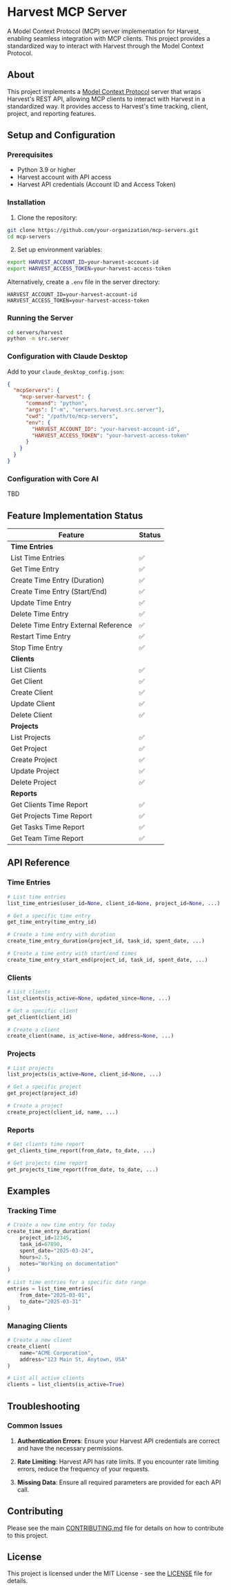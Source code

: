 # Harvest MCP Server

A Model Context Protocol (MCP) server implementation for Harvest, enabling seamless integration with MCP clients. This project provides a standardized way to interact with Harvest through the Model Context Protocol.

<!-- Add your badge here when available -->
<!--
<a href="https://glama.ai/mcp/servers/YOUR_SERVER_ID">
  <img width="380" height="200" src="https://glama.ai/mcp/servers/YOUR_SERVER_ID/badge" alt="Server for Harvest Time Tracking MCP server" />
</a>
-->

## About

This project implements a [Model Context Protocol](https://modelcontextprotocol.io/) server that wraps Harvest's REST API, allowing MCP clients to interact with Harvest in a standardized way. It provides access to Harvest's time tracking, client, project, and reporting features.

## Setup and Configuration

### Prerequisites

- Python 3.9 or higher
- Harvest account with API access
- Harvest API credentials (Account ID and Access Token)

### Installation

1. Clone the repository:
```bash
git clone https://github.com/your-organization/mcp-servers.git
cd mcp-servers
```

2. Set up environment variables:
```bash
export HARVEST_ACCOUNT_ID=your-harvest-account-id
export HARVEST_ACCESS_TOKEN=your-harvest-access-token
```

Alternatively, create a `.env` file in the server directory:
```
HARVEST_ACCOUNT_ID=your-harvest-account-id
HARVEST_ACCESS_TOKEN=your-harvest-access-token
```

### Running the Server

```bash
cd servers/harvest
python -m src.server
```

### Configuration with Claude Desktop

Add to your `claude_desktop_config.json`:

```json
{
  "mcpServers": {
    "mcp-server-harvest": {
      "command": "python",
      "args": ["-m", "servers.harvest.src.server"],
      "cwd": "/path/to/mcp-servers",
      "env": {
        "HARVEST_ACCOUNT_ID": "your-harvest-account-id",
        "HARVEST_ACCESS_TOKEN": "your-harvest-access-token"
      }
    }
  }
}
```

### Configuration with Core AI

TBD

## Feature Implementation Status

| Feature | Status |
|---------|--------|
| **Time Entries** | |
| List Time Entries | ✅ |
| Get Time Entry | ✅ |
| Create Time Entry (Duration) | ✅ |
| Create Time Entry (Start/End) | ✅ |
| Update Time Entry | ✅ |
| Delete Time Entry | ✅ |
| Delete Time Entry External Reference | ✅ |
| Restart Time Entry | ✅ |
| Stop Time Entry | ✅ |
| **Clients** | |
| List Clients | ✅ |
| Get Client | ✅ |
| Create Client | ✅ |
| Update Client | ✅ |
| Delete Client | ✅ |
| **Projects** | |
| List Projects | ✅ |
| Get Project | ✅ |
| Create Project | ✅ |
| Update Project | ✅ |
| Delete Project | ✅ |
| **Reports** | |
| Get Clients Time Report | ✅ |
| Get Projects Time Report | ✅ |
| Get Tasks Time Report | ✅ |
| Get Team Time Report | ✅ |

## API Reference

### Time Entries

```python
# List time entries
list_time_entries(user_id=None, client_id=None, project_id=None, ...)

# Get a specific time entry
get_time_entry(time_entry_id)

# Create a time entry with duration
create_time_entry_duration(project_id, task_id, spent_date, ...)

# Create a time entry with start/end times
create_time_entry_start_end(project_id, task_id, spent_date, ...)
```

### Clients

```python
# List clients
list_clients(is_active=None, updated_since=None, ...)

# Get a specific client
get_client(client_id)

# Create a client
create_client(name, is_active=None, address=None, ...)
```

### Projects

```python
# List projects
list_projects(is_active=None, client_id=None, ...)

# Get a specific project
get_project(project_id)

# Create a project
create_project(client_id, name, ...)
```

### Reports

```python
# Get clients time report
get_clients_time_report(from_date, to_date, ...)

# Get projects time report
get_projects_time_report(from_date, to_date, ...)
```

## Examples

### Tracking Time

```python
# Create a new time entry for today
create_time_entry_duration(
    project_id=12345,
    task_id=67890,
    spent_date="2025-03-24",
    hours=2.5,
    notes="Working on documentation"
)

# List time entries for a specific date range
entries = list_time_entries(
    from_date="2025-03-01",
    to_date="2025-03-31"
)
```

### Managing Clients

```python
# Create a new client
create_client(
    name="ACME Corporation",
    address="123 Main St, Anytown, USA"
)

# List all active clients
clients = list_clients(is_active=True)
```

## Troubleshooting

### Common Issues

1. **Authentication Errors**: Ensure your Harvest API credentials are correct and have the necessary permissions.

2. **Rate Limiting**: Harvest API has rate limits. If you encounter rate limiting errors, reduce the frequency of your requests.

3. **Missing Data**: Ensure all required parameters are provided for each API call.

## Contributing

Please see the main [CONTRIBUTING.md](../../../CONTRIBUTING.md) file for details on how to contribute to this project.

## License

This project is licensed under the MIT License - see the [LICENSE](../../../LICENSE) file for details.
